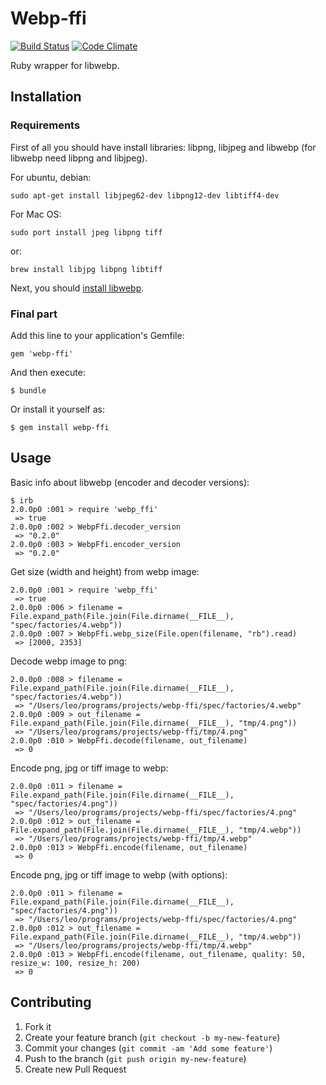 # Webp-ffi

[![Build Status](https://travis-ci.org/le0pard/webp-ffi.png)](https://travis-ci.org/le0pard/webp-ffi) 
[![Code Climate](https://codeclimate.com/github/le0pard/webp-ffi.png)](https://codeclimate.com/github/le0pard/webp-ffi)

Ruby wrapper for libwebp.

## Installation

### Requirements

First of all you should have install libraries: libpng, libjpeg and libwebp (for libwebp need libpng and libjpeg).

For ubuntu, debian:

    sudo apt-get install libjpeg62-dev libpng12-dev libtiff4-dev
    
For Mac OS:

    sudo port install jpeg libpng tiff
    
or:

    brew install libjpg libpng libtiff
    
Next, you should [install libwebp](https://developers.google.com/speed/webp/docs/compiling).

### Final part

Add this line to your application's Gemfile:

    gem 'webp-ffi'

And then execute:

    $ bundle

Or install it yourself as:

    $ gem install webp-ffi

## Usage

Basic info about libwebp (encoder and decoder versions):

    $ irb
    2.0.0p0 :001 > require 'webp_ffi'
     => true 
    2.0.0p0 :002 > WebpFfi.decoder_version
     => "0.2.0" 
    2.0.0p0 :003 > WebpFfi.encoder_version
     => "0.2.0"
     
Get size (width and height) from webp image:

    2.0.0p0 :001 > require 'webp_ffi'
     => true
    2.0.0p0 :006 > filename = File.expand_path(File.join(File.dirname(__FILE__), "spec/factories/4.webp"))
    2.0.0p0 :007 > WebpFfi.webp_size(File.open(filename, "rb").read)
     => [2000, 2353]
    
Decode webp image to png:

    2.0.0p0 :008 > filename = File.expand_path(File.join(File.dirname(__FILE__), "spec/factories/4.webp"))
     => "/Users/leo/programs/projects/webp-ffi/spec/factories/4.webp" 
    2.0.0p0 :009 > out_filename = File.expand_path(File.join(File.dirname(__FILE__), "tmp/4.png"))
     => "/Users/leo/programs/projects/webp-ffi/tmp/4.png" 
    2.0.0p0 :010 > WebpFfi.decode(filename, out_filename)
     => 0 

Encode png, jpg or tiff image to webp:

    2.0.0p0 :011 > filename = File.expand_path(File.join(File.dirname(__FILE__), "spec/factories/4.png"))
     => "/Users/leo/programs/projects/webp-ffi/spec/factories/4.png" 
    2.0.0p0 :012 > out_filename = File.expand_path(File.join(File.dirname(__FILE__), "tmp/4.webp"))
     => "/Users/leo/programs/projects/webp-ffi/tmp/4.webp" 
    2.0.0p0 :013 > WebpFfi.encode(filename, out_filename)
     => 0
     
Encode png, jpg or tiff image to webp (with options):

    2.0.0p0 :011 > filename = File.expand_path(File.join(File.dirname(__FILE__), "spec/factories/4.png"))
     => "/Users/leo/programs/projects/webp-ffi/spec/factories/4.png" 
    2.0.0p0 :012 > out_filename = File.expand_path(File.join(File.dirname(__FILE__), "tmp/4.webp"))
     => "/Users/leo/programs/projects/webp-ffi/tmp/4.webp" 
    2.0.0p0 :013 > WebpFfi.encode(filename, out_filename, quality: 50, resize_w: 100, resize_h: 200)
     => 0

## Contributing

1. Fork it
2. Create your feature branch (`git checkout -b my-new-feature`)
3. Commit your changes (`git commit -am 'Add some feature'`)
4. Push to the branch (`git push origin my-new-feature`)
5. Create new Pull Request
